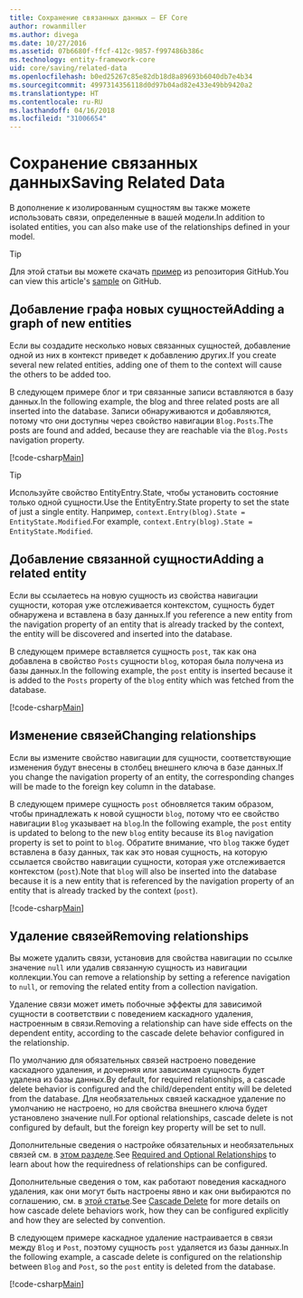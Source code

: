 ```yaml
---
title: Сохранение связанных данных — EF Core
author: rowanmiller
ms.author: divega
ms.date: 10/27/2016
ms.assetid: 07b6680f-ffcf-412c-9857-f997486b386c
ms.technology: entity-framework-core
uid: core/saving/related-data
ms.openlocfilehash: b0ed25267c85e82db18d8a89693b6040db7e4b34
ms.sourcegitcommit: 4997314356118d0d97b04ad82e433e49bb9420a2
ms.translationtype: HT
ms.contentlocale: ru-RU
ms.lasthandoff: 04/16/2018
ms.locfileid: "31006654"
---
```

# <a name="saving-related-data"></a><span data-ttu-id="ff745-102">Сохранение связанных данных</span><span class="sxs-lookup"><span data-stu-id="ff745-102">Saving Related Data</span></span>

<span data-ttu-id="ff745-103">В дополнение к изолированным сущностям вы также можете использовать связи, определенные в вашей модели.</span><span class="sxs-lookup"><span data-stu-id="ff745-103">In addition to isolated entities, you can also make use of the relationships defined in your model.</span></span>

> [!TIP]  
> <span data-ttu-id="ff745-104">Для этой статьи вы можете скачать [пример](https://github.com/aspnet/EntityFramework.Docs/tree/master/samples/core/Saving/Saving/RelatedData/) из репозитория GitHub.</span><span class="sxs-lookup"><span data-stu-id="ff745-104">You can view this article's [sample](https://github.com/aspnet/EntityFramework.Docs/tree/master/samples/core/Saving/Saving/RelatedData/) on GitHub.</span></span>

## <a name="adding-a-graph-of-new-entities"></a><span data-ttu-id="ff745-105">Добавление графа новых сущностей</span><span class="sxs-lookup"><span data-stu-id="ff745-105">Adding a graph of new entities</span></span>

<span data-ttu-id="ff745-106">Если вы создадите несколько новых связанных сущностей, добавление одной из них в контекст приведет к добавлению других.</span><span class="sxs-lookup"><span data-stu-id="ff745-106">If you create several new related entities, adding one of them to the context will cause the others to be added too.</span></span>

<span data-ttu-id="ff745-107">В следующем примере блог и три связанные записи вставляются в базу данных.</span><span class="sxs-lookup"><span data-stu-id="ff745-107">In the following example, the blog and three related posts are all inserted into the database.</span></span> <span data-ttu-id="ff745-108">Записи обнаруживаются и добавляются, потому что они доступны через свойство навигации `Blog.Posts`.</span><span class="sxs-lookup"><span data-stu-id="ff745-108">The posts are found and added, because they are reachable via the `Blog.Posts` navigation property.</span></span>

[!code-csharp[Main](../../../samples/core/Saving/Saving/RelatedData/Sample.cs#AddingGraphOfEntities)]

> [!TIP]  
> <span data-ttu-id="ff745-109">Используйте свойство EntityEntry.State, чтобы установить состояние только одной сущности.</span><span class="sxs-lookup"><span data-stu-id="ff745-109">Use the EntityEntry.State property to set the state of just a single entity.</span></span> <span data-ttu-id="ff745-110">Например, `context.Entry(blog).State = EntityState.Modified`.</span><span class="sxs-lookup"><span data-stu-id="ff745-110">For example, `context.Entry(blog).State = EntityState.Modified`.</span></span>

## <a name="adding-a-related-entity"></a><span data-ttu-id="ff745-111">Добавление связанной сущности</span><span class="sxs-lookup"><span data-stu-id="ff745-111">Adding a related entity</span></span>

<span data-ttu-id="ff745-112">Если вы ссылаетесь на новую сущность из свойства навигации сущности, которая уже отслеживается контекстом, сущность будет обнаружена и вставлена в базу данных.</span><span class="sxs-lookup"><span data-stu-id="ff745-112">If you reference a new entity from the navigation property of an entity that is already tracked by the context, the entity will be discovered and inserted into the database.</span></span>

<span data-ttu-id="ff745-113">В следующем примере вставляется сущность `post`, так как она добавлена в свойство `Posts` сущности `blog`, которая была получена из базы данных.</span><span class="sxs-lookup"><span data-stu-id="ff745-113">In the following example, the `post` entity is inserted because it is added to the `Posts` property of the `blog` entity which was fetched from the database.</span></span>

[!code-csharp[Main](../../../samples/core/Saving/Saving/RelatedData/Sample.cs#AddingRelatedEntity)]

## <a name="changing-relationships"></a><span data-ttu-id="ff745-114">Изменение связей</span><span class="sxs-lookup"><span data-stu-id="ff745-114">Changing relationships</span></span>

<span data-ttu-id="ff745-115">Если вы измените свойство навигации для сущности, соответствующие изменения будут внесены в столбец внешнего ключа в базе данных.</span><span class="sxs-lookup"><span data-stu-id="ff745-115">If you change the navigation property of an entity, the corresponding changes will be made to the foreign key column in the database.</span></span>

<span data-ttu-id="ff745-116">В следующем примере сущность `post` обновляется таким образом, чтобы принадлежать к новой сущности `blog`, потому что ее свойство навигации `Blog` указывает на `blog`.</span><span class="sxs-lookup"><span data-stu-id="ff745-116">In the following example, the `post` entity is updated to belong to the new `blog` entity because its `Blog` navigation property is set to point to `blog`.</span></span> <span data-ttu-id="ff745-117">Обратите внимание, что `blog` также будет вставлена в базу данных, так как это новая сущность, на которую ссылается свойство навигации сущности, которая уже отслеживается контекстом (`post`).</span><span class="sxs-lookup"><span data-stu-id="ff745-117">Note that `blog` will also be inserted into the database because it is a new entity that is referenced by the navigation property of an entity that is already tracked by the context (`post`).</span></span>

[!code-csharp[Main](../../../samples/core/Saving/Saving/RelatedData/Sample.cs#ChangingRelationships)]

## <a name="removing-relationships"></a><span data-ttu-id="ff745-118">Удаление связей</span><span class="sxs-lookup"><span data-stu-id="ff745-118">Removing relationships</span></span>

<span data-ttu-id="ff745-119">Вы можете удалить связи, установив для свойства навигации по ссылке значение `null` или удалив связанную сущность из навигации коллекции.</span><span class="sxs-lookup"><span data-stu-id="ff745-119">You can remove a relationship by setting a reference navigation to `null`, or removing the related entity from a collection navigation.</span></span>

<span data-ttu-id="ff745-120">Удаление связи может иметь побочные эффекты для зависимой сущности в соответствии с поведением каскадного удаления, настроенным в связи.</span><span class="sxs-lookup"><span data-stu-id="ff745-120">Removing a relationship can have side effects on the dependent entity, according to the cascade delete behavior configured in the relationship.</span></span>

<span data-ttu-id="ff745-121">По умолчанию для обязательных связей настроено поведение каскадного удаления, и дочерняя или зависимая сущность будет удалена из базы данных.</span><span class="sxs-lookup"><span data-stu-id="ff745-121">By default, for required relationships, a cascade delete behavior is configured and the child/dependent entity will be deleted from the database.</span></span> <span data-ttu-id="ff745-122">Для необязательных связей каскадное удаление по умолчанию не настроено, но для свойства внешнего ключа будет установлено значение null.</span><span class="sxs-lookup"><span data-stu-id="ff745-122">For optional relationships, cascade delete is not configured by default, but the foreign key property will be set to null.</span></span>

<span data-ttu-id="ff745-123">Дополнительные сведения о настройке обязательных и необязательных связей см. в [этом разделе](../modeling/relationships.md#required-and-optional-relationships).</span><span class="sxs-lookup"><span data-stu-id="ff745-123">See [Required and Optional Relationships](../modeling/relationships.md#required-and-optional-relationships) to learn about how the requiredness of relationships can be configured.</span></span>

<span data-ttu-id="ff745-124">Дополнительные сведения о том, как работают поведения каскадного удаления, как они могут быть настроены явно и как они выбираются по соглашению, см. в [этой статье](cascade-delete.md).</span><span class="sxs-lookup"><span data-stu-id="ff745-124">See [Cascade Delete](cascade-delete.md) for more details on how cascade delete behaviors work, how they can be configured explicitly and  how they are selected by convention.</span></span>

<span data-ttu-id="ff745-125">В следующем примере каскадное удаление настраивается в связи между `Blog` ​​и `Post`, поэтому сущность `post` удаляется из базы данных.</span><span class="sxs-lookup"><span data-stu-id="ff745-125">In the following example, a cascade delete is configured on the relationship between `Blog` and `Post`, so the `post` entity is deleted from the database.</span></span>

[!code-csharp[Main](../../../samples/core/Saving/Saving/RelatedData/Sample.cs#RemovingRelationships)]
